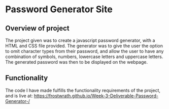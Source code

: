 # Password Generator Site

## Overview of project
The project given was to create a javascript password generator, with a HTML and CSS file provided.
The generator was to give the user the option to omit character types from their password, and allow the user to have any combination of symbols, numbers, lowercase letters and uppercase letters. The generated password was then to be displayed on the webpage.

## Functionality
The code I have made fulfills the functionality requirements of the project, and is live at: https://frostwrath.github.io/Week-3-Deliverable-Password-Generator-/  

